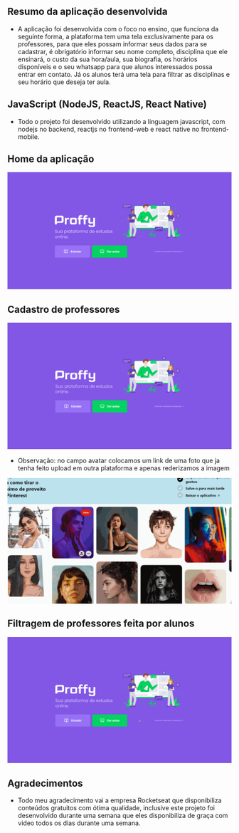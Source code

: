 ## Resumo da aplicação desenvolvida

- A aplicação foi desenvolvida com o foco no ensino, que funciona da seguinte forma, a plataforma tem uma tela exclusivamente para os professores, para que eles possam informar seus dados para se cadastrar, é obrigatório informar seu nome completo, disciplina que ele ensinará, o custo da sua hora/aula, sua biografia, os horários disponíveis e o seu whatsapp para que alunos interessados possa entrar em contato. Já os alunos terá uma tela para filtrar as disciplinas e seu horário que deseja ter aula.

## JavaScript (NodeJS, ReactJS, React Native)

- Todo o projeto foi desenvolvido utilizando a linguagem javascript, com nodejs no backend, reactjs no frontend-web e react native no frontend-mobile.

## Home da aplicação

![](assets/Home-Web.png)

## Cadastro de professores

![](assets/professores.gif)

- Observação: no campo avatar colocamos um link de uma foto que ja tenha feito upload em outra plataforma e apenas rederizamos a imagem

![](assets/avatar.gif)

## Filtragem de professores feita por alunos

![](assets/alunos.gif)

## Agradecimentos

- Todo meu agradecimento vai a empresa Rocketseat que disponibiliza conteúdos gratuitos com ótima qualidade, inclusive este projeto foi desenvolvido durante uma semana que eles disponibiliza de graça com video todos os dias durante uma semana.
